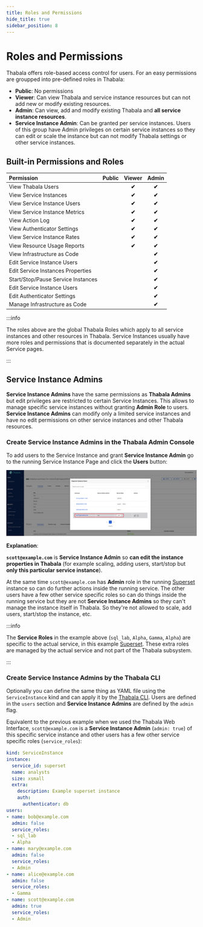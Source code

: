 ```yaml
---
title: Roles and Permissions
hide_title: true
sidebar_position: 8
---
```


# Roles and Permissions

Thabala offers role-based access control for users. For an easy permissions are groupped into pre-defined
roles in Thabala:

* **Public**: No permissions
* **Viewer**: Can view Thabala and service instance resources but can not add new or modify existing resources.
* **Admin**: Can view, add and modify existing Thabala and **all service instance resources**.
* **Service Instance Admin**: Can be granted per service instances. Users of this group
have Admin privileges on certain service instances so they can edit or scale the instance but can not modify
Thabala settings or other service instances.


## Built-in Permissions and Roles


<div class="th-inline-table">

| Permission                          |  Public  |    Viewer    |    Admin     |
|:------------------------------------|:--------:|:------------:|:------------:|
| View Thabala Users                  |          | **&#10004;** | **&#10004;** |
| View Service Instances              |          | **&#10004;** | **&#10004;** |
| View Service Instance Users         |          | **&#10004;** | **&#10004;** |
| View Service Instance Metrics       |          | **&#10004;** | **&#10004;** |
| View Action Log                     |          | **&#10004;** | **&#10004;** |
| View Authenticator Settings         |          | **&#10004;** | **&#10004;** |
| View Service Instance Rates         |          | **&#10004;** | **&#10004;** |
| View Resource Usage Reports         |          | **&#10004;** | **&#10004;** |
| View Infrastructure as Code         |          |              | **&#10004;** |
| Edit Service Instance Users         |          |              | **&#10004;** |
| Edit Service Instances Properties   |          |              | **&#10004;** |
| Start/Stop/Pause Service Instances  |          |              | **&#10004;** |
| Edit Service Instance Users         |          |              | **&#10004;** |
| Edit Authenticator Settings         |          |              | **&#10004;** |
| Manage Infrastructure as Code       |          |              | **&#10004;** |

</div>

:::info

The roles above are the global Thabala Roles which apply to all service instances and other resources in Thabala.
Service Instances usually have more roles and permissions that is documented separately in the actual Service pages.

:::

## Service Instance Admins

**Service Instance Admins** have the same permissions as **Thabala Admins** but edit privileges are
restricted to certain Service Instances. This allows to manage specific service instances without
granting **Admin Role** to users. **Service Instance Admins** can modify only a limited service instances
and have no edit permissions on other service instances and other Thabala resources.

### Create Service Instance Admins in the Thabala Admin Console

To add users to the Service Instance and grant **Service Instance Admin** go to the running
Service Instance Page and click the **Users** button:


![Example banner](./assets/service-instance-users.png)

**Explanation**:

**`scott@example.com`** is **Service Instance Admin** so **can edit the instance properties in Thabala**
(for example scaling, adding users, start/stop but **only this particular service instance**).

At the same time `scott@example.com` has **Admin** role in the running [Superset](/services/superset/roles-and-permissions)
instance so can do further actions inside the running service. The other users have a few other service
specific roles so can do things inside the running service but they are not **Service Instance Admins** so
they can't manage the instance itself in Thabala. So they're not allowed to scale, add users, start/stop the
instance, etc.

:::info

The **Service Roles** in the example above (`sql_lab`, `Alpha`, `Gamma`, `Alpha`) are specific to the actual
service, in this example [Superset](/services/superset/roles-and-permissions).
These extra roles are managed by the actual service and not part of the Thabala subsystem.

:::

### Create Service Instance Admins by the Thabala CLI

Optionally you can define the same thing as YAML file using the `ServiceInstance` kind and can apply it by the [Thabala CLI](/thabala-cli).
Users are defined in the `users` section and **Service Instance Admins** are defined by the `admin` flag.

Equivalent to the previous example when we used the Thabala Web Interface, `scott@example.com` is a **Service Instance Admin** (`admin: true`)
of this specific service instance and other users has a few other service specific roles (`service_roles`):


```yaml
kind: ServiceInstance
instance:
  service_id: superset
  name: analysts
  size: xsmall
  extra:
    description: Example superset instance
    auth:
      authenticator: db
users:
- name: bob@example.com
  admin: false
  service_roles:
  - sql_lab
  - Alpha
- name: mary@example.com
  admin: false
  service_roles:
  - Admin
- name: alice@example.com
  admin: false
  service_roles:
  - Gamma
- name: scott@example.com
  admin: true
  service_roles:
  - Admin
```

